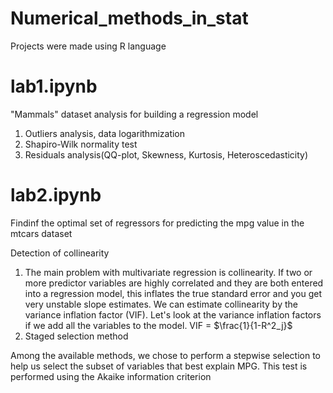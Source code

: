 # Numerical_methods_in_stat
Projects were made using R language
# lab1.ipynb


"Mammals" dataset analysis for building a regression model
1. Outliers analysis, data logarithmization
2. Shapiro-Wilk normality test
3. Residuals analysis(QQ-plot, Skewness, Kurtosis, Heteroscedasticity)


# lab2.ipynb

Findinf the optimal set of regressors for predicting the mpg value in the mtcars dataset

Detection of collinearity

1. The main problem with multivariate regression is collinearity. If two or more predictor variables are highly correlated and they are both entered into a regression model, this inflates the true standard error and you get very unstable slope estimates. We can estimate collinearity by the variance inflation factor (VIF). Let's look at the variance inflation factors if we add all the variables to the model. VIF = $\frac{1}{1-R^2_j}$
2. Staged selection method

Among the available methods, we chose to perform a stepwise selection to help us select the subset of variables that best explain MPG. This test is performed using the Akaike information criterion
